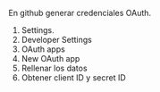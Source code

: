 En github generar credenciales OAuth.

1. Settings.
2. Developer Settings
3. OAuth apps
4. New OAuth app
5. Rellenar los datos
6. Obtener client ID y secret ID